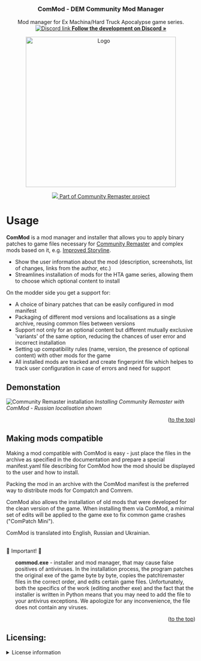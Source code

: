 
<!-- Header -->
<div align="center">
  <h3>ComMod - DEM Community Mod Manager</h3>

  <p>
    Mod manager for Ex Machina/Hard Truck Apocalypse game series.
    <br />
    <a href="https://discord.gg/jZHxYdF"><img src="https://user-images.githubusercontent.com/79088546/174305727-755adfa0-57c2-41b0-9717-8476fcbc4567.png" alt="Discord link"><strong>  Follow the development on Discord »</strong></a>
  </p>
  

  <a href="https://discord.gg/jZHxYdF">
  <img src="https://user-images.githubusercontent.com/79088546/174285554-cf467b80-7264-475f-94ec-bacc204b04c9.png" alt="Logo" width="400">
  </a>

  <a href="https://github.com/DeusExMachinaTeam/EM-CommunityPatch"><img src="https://user-images.githubusercontent.com/79088546/174311991-c20e04bb-1cad-44e2-a0e9-5984de6d8d55.png"> Part of Community Remaster project</a>
</div>

<!-- About the project -->
# Usage
**ComMod** is a mod manager and installer that allows you to apply binary patches to game files necessary for [Community Remaster](https://github.com/DeusExMachinaTeam/EM-CommunityPatch) and complex mods based on it, e.g. [Improved Storyline](https://github.com/zatinu322/ImprovedStoryline/).

* Show the user information about the mod (description, screenshots, list of changes, links from the author, etc.)
* Streamlines installation of mods for the HTA game series, allowing them to choose which optional content to install

On the modder side you get a support for:
* A choice of binary patches that can be easily configured in mod manifest
* Packaging of different mod versions and localisations as a single archive, reusing common files between versions
* Support not only for an optional content but different mutually exclusive 'variants' of the same option, reducing the chances of user error and incorrect installation
* Setting up compatibility rules (name, version, the presence of optional content) with other mods for the game
* All installed mods are tracked and create fingerprint file which helpes to track user configuration in case of errors and need for support

## Demonstation
![Community Remaster installation][patcher_tutorial]
*Installing Community Remaster with ComMod - Russian localisation shown*


<p align="right">(<a href="#top">to the top</a>)</p>

## Making mods compatible
Making a mod compatible with ComMod is easy - just place the files in the archive as specified in the documentation and prepare a special manifest.yaml file describing for ComMod how the mod should be displayed to the user and how to install.

Packing the mod in an archive with the ComMod manifest is the preferred way to distribute mods for Compatch and Comrem.

ComMod also allows the installation of old mods that were developed for the clean version of the game. When installing them via ComMod, a minimal set of edits will be applied to the game exe to fix common game crashes ("ComPatch Mini").

ComMod is translated into English, Russian and Ukrainian.


</br>
&#x1F53B; Important! &#x1F53B;
<ol>
<b>commod.exe</b> - installer and mod manager, that may cause false positives of antiviruses.
In the installation process, the program patches the original exe of the game byte by byte, copies the patch\remaster files in the correct order, and edits certain game files. Unfortunately, both the specifics of the work (editing another exe) and the fact that the installer is written in Python means that you may need to add the file to your antivirus exceptions. We apologize for any inconvenience, the file does not contain any viruses.
</ol>

<p align="right">(<a href="#top">to the top</a>)</p>

<!-- Screenshot shortcuts -->
[discord_logo_sml]: https://user-images.githubusercontent.com/79088546/174304599-33630ab1-e5ce-4410-a720-55046783d085.png

[dem_logo_sml]: https://user-images.githubusercontent.com/79088546/174311991-c20e04bb-1cad-44e2-a0e9-5984de6d8d55.png

[patcher_tutorial]: https://user-images.githubusercontent.com/79088546/246537517-5e8cb714-960c-4576-8722-498b6bba8b11.gif



## Licensing:
<details>
<summary>License information</summary>
<ol>
project license is loosely based on MIT license but forbidding commerical usage and adding an additional clause about attribution in case of redistribution of the code.

<br />
For details, please see the full license in the LICENSE file.
</ol>
</details>
<br />
